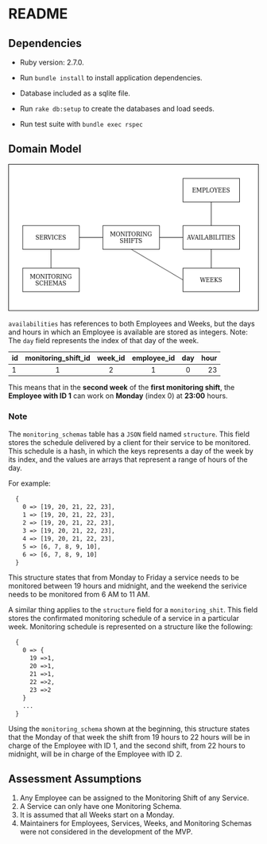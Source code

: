 # README

## Dependencies

* Ruby version: 2.7.0.

* Run `bundle install` to install application dependencies.

* Database included as a sqlite file.

* Run `rake db:setup` to create the databases and load seeds.

* Run test suite with `bundle exec rspec`

## Domain Model

![Domail Model](./public/diagram.png)

`availabilities` has references to both Employees and Weeks, but the days and hours in which an Employee is available are stored as integers. Note: The `day` field represents the index of that day of the week.

| id | monitoring_shift_id | week_id | employee_id | day | hour |
| -- |:-------------------:|:-------:|:-----------:|:---:| ----:|
| 1  |1                    |  2      | 1           | 0   | 23   |

This means that in the **second week** of the **first monitoring shift**, the **Employee with ID 1** can work on **Monday** (index 0) at **23:00** hours.

### Note

The `monitoring_schemas` table has a `JSON` field named `structure`. This field stores the schedule delivered by a client for their service to be monitored. This schedule is a hash, in which the keys represents a day of the week by its index, and the values are arrays that represent a range of hours of the day.

For example:
```
  {
    0 => [19, 20, 21, 22, 23],
    1 => [19, 20, 21, 22, 23],
    2 => [19, 20, 21, 22, 23],
    3 => [19, 20, 21, 22, 23],
    4 => [19, 20, 21, 22, 23],
    5 => [6, 7, 8, 9, 10],
    6 => [6, 7, 8, 9, 10]
  }
```

This structure states that from Monday to Friday a service needs to be monitored between 19 hours and midnight, and the weekend the serivice needs to be monitored from 6 AM to 11 AM.

A similar thing applies to the `structure` field for a `monitoring_shit`. This field stores the confirmated monitoring schedule of a service in a particular week. Monitoring schedule is represented on a structure like the following:

```
  {
    0 => {
      19 =>1,
      20 =>1,
      21 =>1,
      22 =>2,
      23 =>2
    }
    ...
  }
```

Using the `monitoring_schema` shown at the beginning, this structure states that the Monday of that week the shift from 19 hours to 22 hours will be in charge of the Employee with ID 1, and the second shift, from 22 hours to midnight, will be in charge of the Employee with ID 2.


## Assessment Assumptions

1. Any Employee can be assigned to the Monitoring Shift of any Service.
2. A Service can only have one Monitoring Schema.
3. It is assumed that all Weeks start on a Monday.
4. Maintainers for Employees, Services, Weeks, and Monitoring Schemas were not considered in the development of the MVP.
